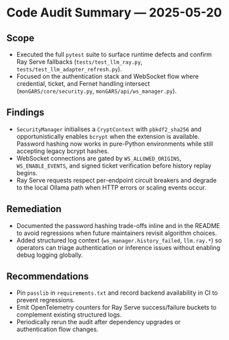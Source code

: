 # Code Audit Summary — 2025-05-20

## Scope
- Executed the full `pytest` suite to surface runtime defects and confirm Ray
  Serve fallbacks (`tests/test_llm_ray.py`, `tests/test_llm_adapter_refresh.py`).
- Focused on the authentication stack and WebSocket flow where credential,
  ticket, and Fernet handling intersect (`monGARS/core/security.py`,
  `monGARS/api/ws_manager.py`).

## Findings
- `SecurityManager` initialises a `CryptContext` with `pbkdf2_sha256` and
  opportunistically enables `bcrypt` when the extension is available. Password
  hashing now works in pure-Python environments while still accepting legacy
  bcrypt hashes.
- WebSocket connections are gated by `WS_ALLOWED_ORIGINS`, `WS_ENABLE_EVENTS`, and
  signed ticket verification before history replay begins.
- Ray Serve requests respect per-endpoint circuit breakers and degrade to the
  local Ollama path when HTTP errors or scaling events occur.

## Remediation
- Documented the password hashing trade-offs inline and in the README to avoid
  regressions when future maintainers revisit algorithm choices.
- Added structured log context (`ws_manager.history_failed`, `llm.ray.*`) so
  operators can triage authentication or inference issues without enabling debug
  logging globally.

## Recommendations
- Pin `passlib` in `requirements.txt` and record backend availability in CI to
  prevent regressions.
- Emit OpenTelemetry counters for Ray Serve success/failure buckets to complement
  existing structured logs.
- Periodically rerun the audit after dependency upgrades or authentication flow
  changes.
